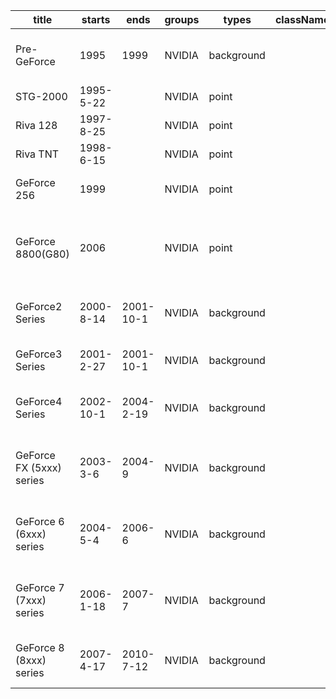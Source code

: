 title | starts | ends | groups | types | className | contents
-- | -- |-- |-- |-- | -- | --
Pre-GeForce | 1995 | 1999 | NVIDIA | background | | 200nm ~ 500nm, 1 ~15 million Transistors
STG-2000 | 1995-5-22 | | NVIDIA | point | | NV1
Riva 128 | 1997-8-25 | | NVIDIA | point | | NV3
Riva TNT | 1998-6-15 | | NVIDIA | point | | NV4
GeForce 256 | 1999|  | NVIDIA | point| | 220nm, 17 million Transistors
GeForce 8800(G80) | 2006 | | NVIDIA | point | | 引入 CUDA, 引入 SIMT - `Single-Instruction Multiple-Thread`
GeForce2 Series | 2000-8-14 |  2001-10-1 | NVIDIA | background | | 150nm ~ 180nm, 20 ~ 25  million Transistors
GeForce3 Series | 2001-2-27 |  2001-10-1 | NVIDIA | background | | 150nm , 57 million Transistors
GeForce4 Series | 2002-10-1 |  2004-2-19 | NVIDIA | background | | 150nm , 29 ~ 63 million Transistors, VPE
GeForce FX (5xxx) series | 2003-3-6 | 2004-9 | NVIDIA | background | | 130 ~150nm, 45 ~ 135 million Transistors
GeForce 6 (6xxx) series | 2004-5-4 | 2006-6 | NVIDIA | background | | 90 ~130nm, 110 ~ 287 million Transistors
GeForce 7 (7xxx) series| 2006-1-18 | 2007-7 | NVIDIA | background | | 80 ~110nm, 75 ~ 302 million Transistors
GeForce 8 (8xxx) series | 2007-4-17 | 2010-7-12 | NVIDIA | background | | 40 ~ 90nm, 210 ~ 754 million Transistors

